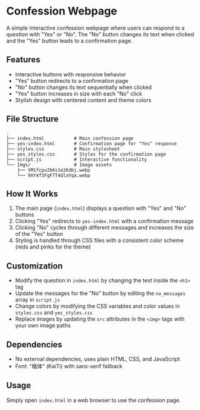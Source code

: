 # Confession Webpage

A simple interactive confession webpage where users can respond to a question with "Yes" or "No". The "No" button changes its text when clicked and the "Yes" button leads to a confirmation page.

## Features

- Interactive buttons with responsive behavior
- "Yes" button redirects to a confirmation page
- "No" button changes its text sequentially when clicked
- "Yes" button increases in size with each "No" click
- Stylish design with centered content and theme colors

## File Structure

```
.
├── index.html           # Main confession page
├── yes-index.html       # Confirmation page for "Yes" response
├── styles.css           # Main stylesheet
├── yes_styles.css       # Styles for the confirmation page
├── script.js            # Interactive functionality
└── Imgs/                # Image assets
    ├── VM1fcpu2bKs1e2Kdbj.webp
    └── 9XY4f3FgFTT4QlaYqa.webp
```

## How It Works

1. The main page (`index.html`) displays a question with "Yes" and "No" buttons
2. Clicking "Yes" redirects to `yes-index.html` with a confirmation message
3. Clicking "No" cycles through different messages and increases the size of the "Yes" button
4. Styling is handled through CSS files with a consistent color scheme (reds and pinks for the theme)

## Customization

- Modify the question in `index.html` by changing the text inside the `<h1>` tag
- Update the messages for the "No" button by editing the `no_messages` array in `script.js`
- Change colors by modifying the CSS variables and color values in `styles.css` and `yes_styles.css`
- Replace images by updating the `src` attributes in the `<img>` tags with your own image paths

## Dependencies

- No external dependencies, uses plain HTML, CSS, and JavaScript
- Font: "楷体" (KaiTi) with sans-serif fallback

## Usage

Simply open `index.html` in a web browser to use the confession page.
